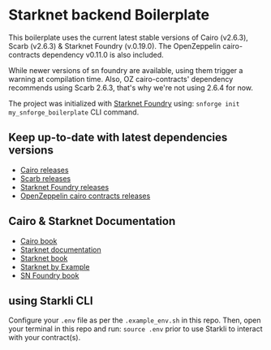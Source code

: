 # Starknet backend Boilerplate

This boilerplate uses the current latest stable versions of Cairo (v2.6.3), Scarb (v2.6.3) & Starknet Foundry (v.0.19.0).
The OpenZeppelin cairo-contracts dependency v0.11.0 is also included.

While newer versions of sn foundry are available, using them trigger a warning at compilation time.
Also, OZ cairo-contracts' dependency recommends using Scarb 2.6.3, that's why we're not using 2.6.4 for now.

The project was initialized with [Starknet Foundry](https://github.com/foundry-rs/starknet-foundry) using:
`snforge init my_snforge_boilerplate` CLI command.

## Keep up-to-date with latest dependencies versions

- [Cairo releases](https://github.com/starkware-libs/cairo/releases)
- [Scarb releases](https://github.com/software-mansion/scarb/releases)
- [Starknet Foundry releases](https://github.com/foundry-rs/starknet-foundry/releases)
- [OpenZeppelin cairo contracts releases](https://github.com)

## Cairo & Starknet Documentation

- [Cairo book](https://book.cairo-lang.org/)
- [Starknet documentation](https://docs.starknet.io/documentation/)
- [Starknet book](https://book.starknet.io/)
- [Starknet by Example](https://starknet-by-example.voyager.online/)
- [SN Foundry book](https://foundry-rs.github.io/starknet-foundry/index.html)

## using Starkli CLI

Configure your `.env` file as per the `.example_env.sh` in this repo.
Then, open your terminal in this repo and run: `source .env` prior to use Starkli to interact with your contract(s).

